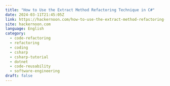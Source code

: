 ```yaml
---
title: "How to Use the Extract Method Refactoring Technique in C#"
date: 2024-03-11T21:45:05Z
link: https://hackernoon.com/how-to-use-the-extract-method-refactoring-technique-in-c?source=rss&utm_medium=RSS&utm_source=news.12bit.vn
site: hackernoon.com
language: English
category:
  - code-refactoring
  - refactoring
  - coding
  - csharp
  - csharp-tutorial
  - dotnet
  - code-reusability
  - software-engineering
draft: false
---
```

